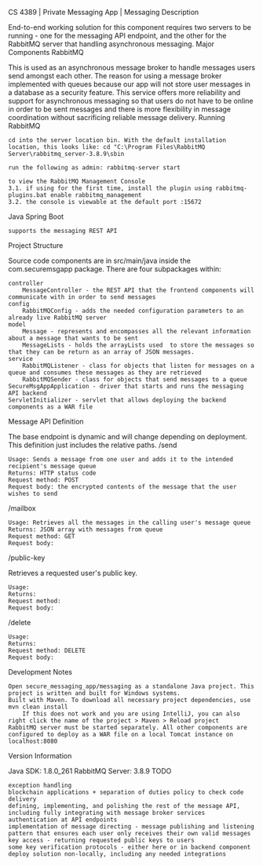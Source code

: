 CS 4389 | Private Messaging App | Messaging
Description

End-to-end working solution for this component requires two servers to be running - one for the messaging API endpoint, and the other for the RabbitMQ server that handling asynchronous messaging.
Major Components
RabbitMQ

This is used as an asynchronous message broker to handle messages users send amongst each other. The reason for using a message broker implemented with queues because our app will not store user messages in a database as a security feature. This service offers more reliability and support for asynchronous messaging so that users do not have to be online in order to be sent messages and there is more flexibility in message coordination without sacrificing reliable message delivery.
Running RabbitMQ

    cd into the server location bin. With the default installation location, this looks like: cd "C:\Program Files\RabbitMQ Server\rabbitmq_server-3.8.9\sbin

    run the following as admin: rabbitmq-server start

    to view the RabbitMQ Management Console
    3.1. if using for the first time, install the plugin using rabbitmq-plugins.bat enable rabbitmq_management
    3.2. the console is viewable at the default port :15672

Java Spring Boot

    supports the messaging REST API

Project Structure

Source code components are in src/main/java inside the com.securemsgapp package. There are four subpackages within:

    controller
        MessageController - the REST API that the frontend components will communicate with in order to send messages
    config
        RabbitMQConfig - adds the needed configuration parameters to an already live RabbitMQ server
    model
        Message - represents and encompasses all the relevant information about a message that wants to be sent
		MessageLists - holds the arrayLists used  to store the messages so that they can be return as an array of JSON messages. 
    service
        RabbitMQListener - class for objects that listen for messages on a queue and consumes these messages as they are retrieved
        RabbitMQSender - class for objects that send messages to a queue
    SecureMsgAppApplication - driver that starts and runs the messaging API backend
    ServletInitializer - servlet that allows deploying the backend components as a WAR file

Message API Definition

The base endpoint is dynamic and will change depending on deployment. This definition just includes the relative paths.
/send

    Usage: Sends a message from one user and adds it to the intended recipient's message queue
    Returns: HTTP status code
    Request method: POST
    Request body: the encrypted contents of the message that the user wishes to send

/mailbox

    Usage: Retrieves all the messages in the calling user's message queue
    Returns: JSON array with messages from queue
    Request method: GET
    Request body:

/public-key

Retrieves a requested user's public key.

    Usage:
    Returns:
    Request method:
    Request body:

/delete

    Usage:
    Returns:
    Request method: DELETE
    Request body:

Development Notes

    Open secure_messaging_app/messaging as a standalone Java project. This project is written and built for Windows systems.
    Built with Maven. To download all necessary project dependencies, use mvn clean install
        If this does not work and you are using IntelliJ, you can also right click the name of the project > Maven > Reload project
    RabbitMQ server must be started separately. All other components are configured to deploy as a WAR file on a local Tomcat instance on localhost:8080

Version Information

Java SDK: 1.8.0_261
RabbitMQ Server: 3.8.9
TODO

    exception handling
    blockchain applications + separation of duties policy to check code delivery
    defining, implementing, and polishing the rest of the message API, including fully integrating with message broker services
    authentication at API endpoints
    implementation of message directing - message publishing and listening pattern that ensures each user only receives their own valid messages
    key access - returning requested public keys to users
    some key verification protocols - either here or in backend component
    deploy solution non-locally, including any needed integrations
